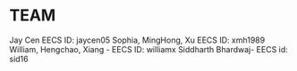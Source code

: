# TEAM
Jay Cen EECS ID: jaycen05 
Sophia, MingHong, Xu EECS ID: xmh1989
William, Hengchao, Xiang - EECS ID: williamx
Siddharth Bhardwaj- EECS id: sid16 
# 
